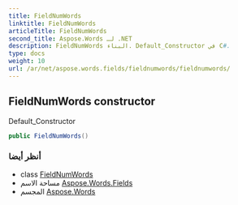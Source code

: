 ```yaml
---
title: FieldNumWords
linktitle: FieldNumWords
articleTitle: FieldNumWords
second_title: Aspose.Words لـ .NET
description: FieldNumWords البناء. Default_Constructor في C#.
type: docs
weight: 10
url: /ar/net/aspose.words.fields/fieldnumwords/fieldnumwords/
---
```

## FieldNumWords constructor

Default_Constructor

```csharp
public FieldNumWords()
```

### أنظر أيضا

* class [FieldNumWords](../)
* مساحة الاسم [Aspose.Words.Fields](../../../aspose.words.fields/)
* المجسم [Aspose.Words](../../../)

